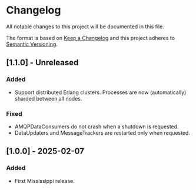 <!---
  Copyright 2024 SECO Mind Srl
  SPDX-License-Identifier: Apache-2.0
-->

# Changelog
All notable changes to this project will be documented in this file.

The format is based on [Keep a Changelog](http://keepachangelog.com/en/1.1.0/)
and this project adheres to [Semantic Versioning](http://semver.org/spec/v2.0.0.html).

## [1.1.0] - Unreleased
### Added
- Support distributed Erlang clusters. Processes are now
  (automatically) sharded between all nodes.

### Fixed
- AMQPDataConsumers do not crash when a shutdown is requested.
- DataUpdaters and MessageTrackers are restarted only when requested.

## [1.0.0] - 2025-02-07
### Added
- First Mississippi release.

